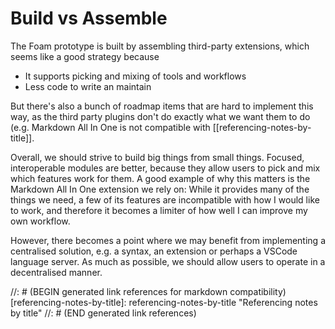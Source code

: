 # Build vs Assemble

The Foam prototype is built by assembling third-party extensions, which seems like a good strategy because

- It supports picking and mixing of tools and workflows
- Less code to write an maintain

But there's also a bunch of roadmap items that are hard to implement this way, as the third party plugins don't do exactly what we want them to do (e.g. Markdown All In One is not compatible with [[referencing-notes-by-title]].

Overall, we should strive to build big things from small things. Focused, interoperable modules are better, because they allow users to pick and mix which features work for them. A good example of why this matters is the Markdown All In One extension we rely on: While it provides many of the things we need, a few of its features are incompatible with how I would like to work, and therefore it becomes a limiter of how well I can improve my own workflow.

However, there becomes a point where we may benefit from implementing a centralised solution, e.g. a syntax, an extension or perhaps a VSCode language server. As much as possible, we should allow users to operate in a decentralised manner.

//: # (BEGIN generated link references for markdown compatibility)
[referencing-notes-by-title]: referencing-notes-by-title "Referencing notes by title"
//: # (END generated link references)
